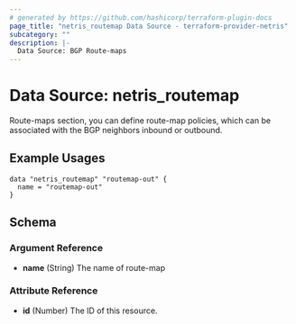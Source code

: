 ```yaml
---
# generated by https://github.com/hashicorp/terraform-plugin-docs
page_title: "netris_routemap Data Source - terraform-provider-netris"
subcategory: ""
description: |-
  Data Source: BGP Route-maps
---
```


# Data Source: netris_routemap

Route-maps section, you can define route-map policies, which can be associated with the BGP neighbors inbound or outbound.

## Example Usages

```hcl
data "netris_routemap" "routemap-out" {
  name = "routemap-out"
}
```

<!-- schema generated by tfplugindocs -->
## Schema

### Argument Reference

- **name** (String) The name of route-map

### Attribute Reference

- **id** (Number) The ID of this resource.

